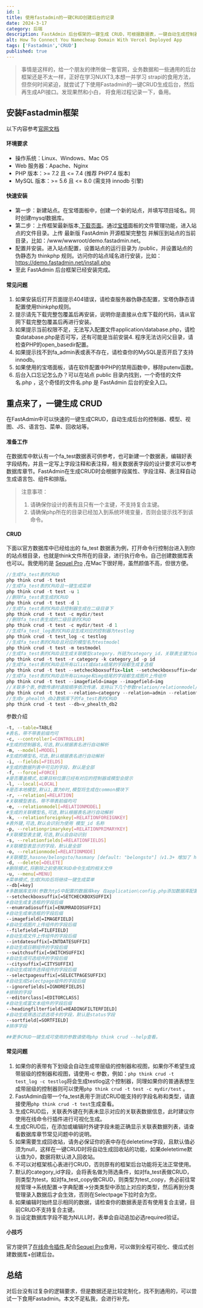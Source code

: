 ```yaml
---
id: 1
title: 使用fastadmin的一键CRUD创建后台的记录
date: 2024-3-17
category: 后端
description: FastAdmin 后台框架的一键生成 CRUD，可根据数据表，一键自动生成控制器、模型、视图、JS、语言包、菜单、回收站等，可以有效提高开发者的开发效率。
alt: How To Connect You Namecheap Domain With Vercel Deployed App
tags: ['Fastadmin','CRUD']
published: true
---
```


>事情是这样的，给一个朋友的律所做一套官网，业务数据和一些通用的后台框架还是不太一样，正好在学习NUXT3,本想一并学习
>strapi的食用方法，但奈何时间紧迫，就尝试了下使用Fastadmin的一键CRUD生成后台，然后再生成API接口。发现果然和小白，
>将食用过程记录一下，备用。

## 安装Fastadmin框架

以下内容参考[官网文档](https://doc.fastadmin.net/doc)

#### 环境要求

- 操作系统：Linux、Windows、Mac OS
- Web 服务器：Apache、Nginx
- PHP 版本：>= 7.2 且 <= 7.4 (推荐 PHP7.4 版本)
- MySQL 版本：>= 5.6 且 <= 8.0 (需支持 innodb 引擎)

#### 快速安装

- 第一步：新建站点。在宝塔面板中，创建一个新的站点，并填写项目域名。同时创建mysql数据库。
- 第二步：上传框架最新版本,[下载页面](https://www.fastadmin.net/download.html)。通过[宝塔](https://www.bt.cn)面板的文件管理功能，进入站点的文件目录。上传 最新版 FastAdmin 开源框架完整包 并解压到站点的当前目录，比如：/www/wwwroot/demo.fastadmin.net。
- 配置并安装。进入站点配置，设置站点的运行目录为 /public，并设置站点的伪静态为 thinkphp 规则。访问你的站点域名进行安装，比如：https://demo.fastadmin.net/install.php
- 至此 FastAdmin 后台框架已经安装完成。

#### 常见问题

1. 如果安装后打开页面提示404错误，请检查服务器伪静态配置，宝塔伪静态请配置使用thinkphp规则。
2. 提示请先下载完整包覆盖后再安装，说明你是直接从仓库下载的代码，请从官网下载完整包覆盖后再进行安装。
3. 如果提示当前权限不足，无法写入配置文件application/database.php，请检查database.php是否可写，还有可能是当前安装4. 程序无法访问父目录，请检查PHP的open_basedir配置。
5. 如果提示找不到fa_admin表或表不存在，请检查你的MySQL是否开启了支持innodb。
6. 如果使用的宝塔面板，请在软件配置中PHP的禁用函数中，移除putenv函数。
7. 后台入口忘记怎么办？可以在站点 public 目录内找到，一个奇怪的文件名.php ，这个奇怪的文件名.php 是 FastAdmin 后台的安全入口。

## 重点来了，一键生成 CRUD

在FastAdmin中可以快速的一键生成CRUD，自动生成后台的控制器、模型、视图、JS、语言包、菜单、回收站等。

#### 准备工作

在数据库中默认有一个fa_test数据表可供参考，也可新建一个数据表，编辑好表字段结构，并且一定写上字段注释和表注释，相关数据表字段的设计要求可以参考数据库章节。FastAdmin在生成CRUD时会根据字段属性、字段注释、表注释自动生成语言包、组件和排版。

>注意事项：
>
>1. 请确保你设计的表有且只有一个主键，不支持复合主键。
>2. 请确保php所在的目录已经加入到系统环境变量，否则会提示找不到该命令。

#### CRUD

下面以官方数据库中已经给出的 fa_test 数据表为例，打开命令行控制台进入到你的站点根目录，也就是think文件所在的目录，进行执行命令。自己创建数据库表也可以。我使用的是 [Sequel Pro](https://sequelpro.com/) ,在Mac下很好用，虽然颜值不高，但很方便。

```php [/www/wwwroot/yousite.com]
//生成fa_test表的CRUD
php think crud -t test
//生成fa_test表的CRUD且一键生成菜单
php think crud -t test -u 1
//删除fa_test表生成的CRUD
php think crud -t test -d 1
//生成fa_test表的CRUD且控制器生成在二级目录下
php think crud -t test -c mydir/test
//删除fa_test表生成的二级目录的CRUD
php think crud -t test -c mydir/test -d 1
//生成fa_test_log表的CRUD且生成对应的控制器为testlog
php think crud -t test_log -c testlog
//生成fa_test表的CRUD且对应的模型名为testmodel
php think crud -t test -m testmodel
//生成fa_test表的CRUD且生成关联模型category，外链为category_id，关联表主键为id
php think crud -t test -r category -k category_id -p id
//生成fa_test表的CRUD且所有以list或data结尾的字段都生成复选框
php think crud -t test --setcheckboxsuffix=list --setcheckboxsuffix=data
//生成fa_test表的CRUD且所有以image和img结尾的字段都生成图片上传组件
php think crud -t test --imagefield=image --imagefield=img
//关联多个表,参数传递时请按顺序依次传递，支持以下几个参数relation/relationmodel/relationforeignkey/relationprimarykey/relationfields/relationmode
php think crud -t test --relation=category --relation=admin --relationforeignkey=category_id --relationforeignkey=admin_id
//生成v_phealth_db2数据库下的fa_test表的CRUD
php think crud -t test --db=v_phealth_db2
```
参数介绍

```bash
-t, --table=TABLE                              
#表名，带不带表前缀均可
-c, --controller[=CONTROLLER]                  
#生成的控制器名,可选,默认根据表名进行自动解析
-m, --model[=MODEL]                            
#生成的模型名,可选,默认根据表名进行自动解析
-i, --fields[=FIELDS]                          
#生成的数据列表中可见的字段，默认是全部
-f, --force[=FORCE]                            
#是否覆盖模式,如果目标位置已经有对应的控制器或模型会提示
-l, --local[=LOCAL]                            
#是否本地模型,默认1,置为0时,模型将生成在common模块下
-r, --relation[=RELATION]                      
#关联模型表名，带不带表前缀均可
-e, --relationmodel[=RELATIONMODEL]            
#生成的关联模型名,可选,默认根据表名进行自动解析
-k, --relationforeignkey[=RELATIONFOREIGNKEY]  
#表外键,可选,默认会识别为使用 模型_id 名称
-p, --relationprimarykey[=RELATIONPRIMARYKEY]  
#关联模型表主键,可选,默认会自动识别
-s, --relationfields[=RELATIONFIELDS]          
#关联模型表显示的字段，默认是全部
-o, --relationmode[=RELATIONMODE]              
#关联模型,hasone/belongsto/hasmany [default: "belongsto"]（v1.3+ 增加了 hasmany）
-d, --delete[=DELETE]                          
#删除模式,将删除之前使用CRUD命令生成的相关文件
-u, --menu[=MENU]                              
#菜单模式,生成CRUD后将继续一键生成菜单
--db[=key]                                     
#多数据库支持(参数为tp5中配置的数据库key 在application\config.php添加数据库配置信息)
--setcheckboxsuffix[=SETCHECKBOXSUFFIX]    
#自动生成复选框的字段后缀
--enumradiosuffix[=ENUMRADIOSUFFIX]        
#自动生成单选框的字段后缀
--imagefield[=IMAGEFIELD]                  
#自动生成图片上传组件的字段后缀
--filefield[=FILEFIELD]                    
#自动生成文件上传组件的字段后缀
--intdatesuffix[=INTDATESUFFIX]            
#自动生成日期组件的字段后缀
--switchsuffix[=SWITCHSUFFIX]              
#自动生成可选组件的字段后缀
--citysuffix[=CITYSUFFIX]                  
#自动生成城市选择组件的字段后缀
--selectpagesuffix[=SELECTPAGESUFFIX]      
#自动生成Selectpage组件的字段后缀
--ignorefields[=IGNOREFIELDS]              
#排除的字段
--editorclass[=EDITORCLASS]                
#自动生成富文本组件的字段后缀
--headingfilterfield[=HEADINGFILTERFIELD]  
#自动生成筛选过滤选项卡的字段，默认是status字段
--sortfield[=SORTFIELD]                    
#排序字段

##更多CRUD一键生成可使用的参数请使用php think crud --help查看。
```
#### 常见问题

1. 如果你的表带有下划级会自动生成带层级的控制器和视图，如果你不希望生成带层级的控制器和视图，请使用-c 参数，例如：`php think crud -t test_log -c testlog`将会生成testlog这个控制器，同理如果你的普通表想生成带层级的控制器则可以使用`php think crud -t test -c mydir/test` 。
2. FastAdmin自带一个fa_test表用于测试CRUD能支持的字段名称和类型，请直接使用`php think crud -t test`生成查看。
3. 生成CRUD后，关联表外键在列表未显示对应的关联表数据信息，此时建议你使用在线命令行插件进行可视化生成。
4. 生成CRUD后，在添加或编辑时外键字段未能正确显示关联表数据列表，请查看数据库章节常见问题中的说明。
5. 如果需要生成回收站，请务必保证你的表中存在deletetime字段，且默认值必须为null，这样在一键CRUD时将自动生成回收站的功能，如果deletetime默认值为0，数据将默认进入回收站。
6. 不可以对框架核心表进行CRUD，否则原有的框架后台功能将无法正常使用。
7. 默认的category_id字段，会将表名做为筛选条件，如对fa_test表做CRUD，则类型为test，如对fa_test_copy做CRUD，则类型为test_copy，务必前往常规管理->系统配置->字典配置->分类类型中添加上对应的类型，然后再到分类管理录入数据后才会生效，否则在Selectpage下拉时会为空。
8. 如果编辑时始终显示相同的数据，请检查你的数据表是否有使用复合主键，目前CRUD不支持复合主键。
9.  当设定数据库字段不能为NULL时，表单会自动追加必选required验证。

#### 小技巧

官方提供了[在线命令插件](https://www.fastadmin.net/store/command.html),配合[Sequel Pro](https://sequelpro.com/)食用，可以做到全程可视化、傻瓜式创建数据库+创建后台。

## 总结

对后台没有过复杂的逻辑要求，但是数据还是比较定制化，找不到通用的，可以尝试一下食用Fastadmin。本文不足私我，会进行补充。